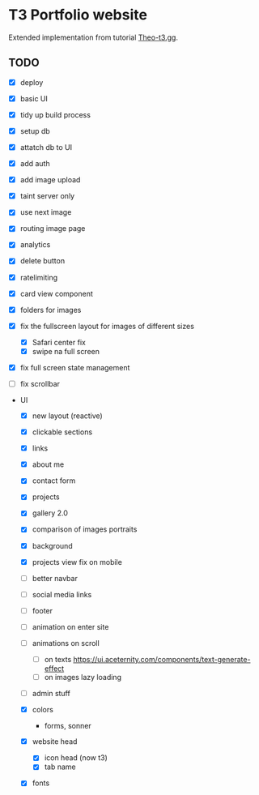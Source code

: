 # T3 Portfolio website 

Extended implementation from tutorial [Theo-t3.gg](https://www.youtube.com/watch?v=d5x0JCZbAJs).

## TODO

- [x] deploy
- [x] basic UI
- [x] tidy up build process 
- [x] setup db
- [x] attatch db to UI
- [x] add auth
- [x] add image upload
- [x] taint server only
- [x] use next image 
- [x] routing image page
- [x] analytics
- [x] delete button
- [x] ratelimiting
- [x] card view component
- [x] folders for images

- [x] fix the fullscreen layout for images of different sizes
    - [x] Safari center fix
    - [x] swipe na full screen  
- [x] fix full screen state management

- [ ] fix scrollbar

- UI 
    - [x] new layout (reactive)
    - [x] clickable sections
    - [x] links
    - [x] about me
    - [x] contact form
    - [x] projects
    - [x] gallery 2.0
    - [x] comparison of images portraits
    - [x] background
    - [x] projects view fix on mobile

    - [ ] better navbar
    - [ ] social media links
    - [ ] footer
    
    - [ ] animation on enter site
    - [ ] animations on scroll
        - [ ] on texts https://ui.aceternity.com/components/text-generate-effect
        - [ ] on images lazy loading
    - [ ] admin stuff
    - [x] colors
        - forms, sonner
    - [x] website head
        - [x] icon head (now t3)
        - [x] tab name
    - [x] fonts

    <!-- https://brittanychiang.com -->
    <!-- https://www.behance.net/hannakaczmarek -->